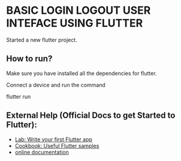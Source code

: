 # BASIC LOGIN LOGOUT USER INTEFACE USING FLUTTER

Started a new flutter project. 
## How to run?

Make sure you have installed all the dependencies for flutter.

Connect a device and run the command

flutter run
## External Help (Official Docs to get Started to Flutter):

- [Lab: Write your first Flutter app](https://flutter.dev/docs/get-started/codelab)
- [Cookbook: Useful Flutter samples](https://flutter.dev/docs/cookbook)
- [online documentation](https://flutter.dev/docs)